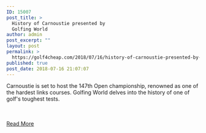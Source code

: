 ```yaml
---
ID: 15007
post_title: >
  History of Carnoustie presented by
  Golfing World
author: admin
post_excerpt: ""
layout: post
permalink: >
  https://golf4cheap.com/2018/07/16/history-of-carnoustie-presented-by-golfing-world/
published: true
post_date: 2018-07-16 21:07:07
---
```

<p>Carnoustie is set to host the 147th Open championship, renowned as one of the hardest links courses. Golfing World delves into the history of one of golf's toughest tests.</p><br><br><a href="http://www.golfchannel.com/video/golfing-world-history-carnoustie">Read More</a>